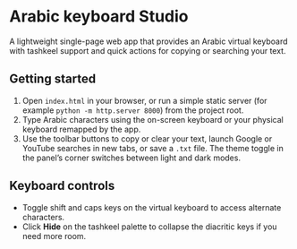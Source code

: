 # Arabic keyboard Studio

A lightweight single-page web app that provides an Arabic virtual keyboard with tashkeel support and quick actions for copying or searching your text.

## Getting started

1. Open `index.html` in your browser, or run a simple static server (for example `python -m http.server 8000`) from the project root.
2. Type Arabic characters using the on-screen keyboard or your physical keyboard remapped by the app.
3. Use the toolbar buttons to copy or clear your text, launch Google or YouTube searches in new tabs, or save a `.txt` file. The theme toggle in the panel’s corner switches between light and dark modes.

## Keyboard controls

- Toggle shift and caps keys on the virtual keyboard to access alternate characters.
- Click **Hide** on the tashkeel palette to collapse the diacritic keys if you need more room.
